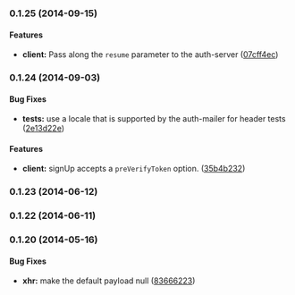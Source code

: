 <a name="0.1.25"></a>
### 0.1.25 (2014-09-15)


#### Features

* **client:** Pass along the `resume` parameter to the auth-server ([07cff4ec](https://github.com/mozilla/fxa-js-client/commit/07cff4ec9568f2243400755dbed7ce4c077aa02b))


<a name="0.1.24"></a>
### 0.1.24 (2014-09-03)


#### Bug Fixes

* **tests:** use a locale that is supported by the auth-mailer for header tests ([2e13d22e](https://github.com/mozilla/fxa-js-client/commit/2e13d22e30751b8cea836fe5585a696fdbb79149))


#### Features

* **client:** signUp accepts a `preVerifyToken` option. ([35b4b232](https://github.com/mozilla/fxa-js-client/commit/35b4b2326a452520efb7901ae53411f1b42baabe))


<a name="0.1.23"></a>
### 0.1.23 (2014-06-12)


<a name="0.1.22"></a>
### 0.1.22 (2014-06-11)


<a name="0.1.20"></a>
### 0.1.20 (2014-05-16)


#### Bug Fixes

* **xhr:** make the default payload null ([83666223](https://github.com/mozilla/fxa-js-client/commit/83666223b6fdf4c6993bb4fefce9f0d63c6b38d4))
